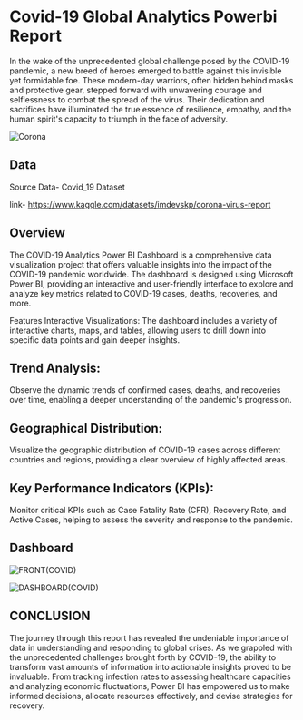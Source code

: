 # Covid-19 Global Analytics Powerbi Report
In the wake of the unprecedented global challenge posed by the COVID-19 pandemic, a new breed of heroes emerged to battle against this invisible yet formidable foe. These modern-day warriors, often hidden behind masks and protective gear, stepped forward with unwavering courage and selflessness to combat the spread of the virus. Their dedication and sacrifices have illuminated the true essence of resilience, empathy, and the human spirit's capacity to triumph in the face of adversity.


![Corona](https://github.com/abyjohn1708/covid-19-case-study-powerbi_project/assets/133591355/d75d0368-aed2-4ac3-8a11-7d01ad3bdee3)

## Data
Source Data- Covid_19 Dataset

link- https://www.kaggle.com/datasets/imdevskp/corona-virus-report

## Overview
The COVID-19 Analytics Power BI Dashboard is a comprehensive data visualization project that offers valuable insights into the impact of the COVID-19 pandemic worldwide. The dashboard is designed using Microsoft Power BI, providing an interactive and user-friendly interface to explore and analyze key metrics related to COVID-19 cases, deaths, recoveries, and more.

Features
Interactive Visualizations: The dashboard includes a variety of interactive charts, maps, and tables, allowing users to drill down into specific data points and gain deeper insights.

## Trend Analysis:
Observe the dynamic trends of confirmed cases, deaths, and recoveries over time, enabling a deeper understanding of the pandemic's progression.

## Geographical Distribution:
Visualize the geographic distribution of COVID-19 cases across different countries and regions, providing a clear overview of highly affected areas.

## Key Performance Indicators (KPIs):
Monitor critical KPIs such as Case Fatality Rate (CFR), Recovery Rate, and Active Cases, helping to assess the severity and response to the pandemic.
## Dashboard
![FRONT(COVID)](https://github.com/abyjohn1708/covid-19-case-study-powerbi_project/assets/133591355/b22f0233-15b0-447b-9e4c-659e72762276)

![DASHBOARD(COVID)](https://github.com/abyjohn1708/covid-19-case-study-powerbi_project/assets/133591355/95dec887-eddf-43b9-a261-494e43dba6af)



## CONCLUSION
The journey through this report has revealed the undeniable importance of data in understanding and responding to global crises. As we grappled with the unprecedented challenges brought forth by COVID-19, the ability to transform vast amounts of information into actionable insights proved to be invaluable. From tracking infection rates to assessing healthcare capacities and analyzing economic fluctuations, Power BI has empowered us to make informed decisions, allocate resources effectively, and devise strategies for recovery.
